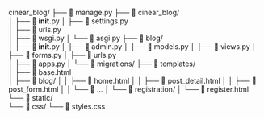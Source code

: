 cinear_blog/
├── 📄 manage.py
├── 📁 cinear_blog/         
│   ├── 📄 __init__.py
│   ├── 📄 settings.py       
│   ├── 📄 urls.py         
│   ├── 📄 wsgi.py
│   └── 📄 asgi.py
├── 📁 blog/                
│   ├── 📄 __init__.py
│   ├── 📄 admin.py
│   ├── 📄 models.py
│   ├── 📄 views.py
│   ├── 📄 forms.py
│   ├── 📄 urls.py        
│   ├── 📄 apps.py
│   └── 📁 migrations/
├── 📁 templates/            
│   ├── 📄 base.html        
│   ├── 📁 blog/
│   │   ├── 📄 home.html
│   │   ├── 📄 post_detail.html
│   │   ├── 📄 post_form.html
│   │   └── 📄 ...
│   └── 📁 registration/
│       └── 📄 register.html
└── 📁 static/               
    └── 📁 css/
        └── 📄 styles.css    
